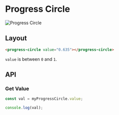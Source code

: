 # Progress Circle

![Progress Circle](https://camo.githubusercontent.com/3ed0dfb5ab01ce1ebd6ae06acf1b86214d038281/68747470733a2f2f7069636c6f61642e6f72672f696d6167652f72647063706c6f772f62696c6473636869726d666f746f323031362d31312d3132756d31352e332e706e67)

## Layout

```html
<progress-circle value="0.635"></progress-circle>
```

`value` is between `0` and `1`.

## API

### Get Value

```javascript
const val = myProgressCircle.value;

console.log(val);
```

